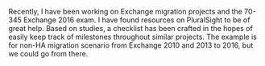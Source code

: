 Recently, I have been working on Exchange migration projects and the 70-345 Exchange 2016 exam. I have found resources on PluralSight to be of great help. Based on studies, a checklist has been crafted in the hopes of easily keep track of milestones throughout similar projects. The example is for non-HA migration scenario from Exchange 2010 and 2013 to 2016, but we could go from there.
